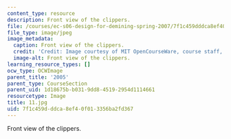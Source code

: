 ```yaml
---
content_type: resource
description: Front view of the clippers.
file: /courses/ec-s06-design-for-demining-spring-2007/7f1c459dddca8ef40f013356ba2fd367_11.jpg
file_type: image/jpeg
image_metadata:
  caption: Front view of the clippers.
  credit: 'Credit: Image courtesy of MIT OpenCourseWare, course staff, and students.'
  image-alt: Front view of the clippers.
learning_resource_types: []
ocw_type: OCWImage
parent_title: '2005'
parent_type: CourseSection
parent_uid: 1d18675b-b031-9dd8-4519-2954d1114661
resourcetype: Image
title: 11.jpg
uid: 7f1c459d-ddca-8ef4-0f01-3356ba2fd367
---
```

Front view of the clippers.

